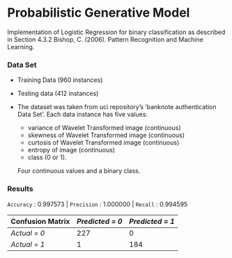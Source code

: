 # Probabilistic Generative Model

Implementation of Logistic Regression for binary classification as described in Section 4.3.2 Bishop, C. (2006). Pattern Recognition and Machine Learning.

### Data Set

* Training Data (960 instances) 
* Testing data (412 instances)
* The dataset was taken from uci repository’s ’banknote authentication Data Set’. Each data instance has five values:
  * variance of Wavelet Transformed image (continuous)
  * skewness of Wavelet Transformed image (continuous)
  * curtosis of Wavelet Transformed image (continuous)
  * entropy of image (continuous)
  * class (0 or 1).
  
  Four continuous values and a binary class.
  
### Results

`Accuracy` : 0.997573 | `Precision` : 1.000000 | `Recall` : 0.994595  

| Confusion Matrix | *Predicted = 0* | *Predicted = 1*|
|  --------------  |  -------------  |  ------------- |
|   *Actual = 0*   | 	     227       |		     0      |
|   *Actual = 1*   | 	      1	       |   	   184		  |
